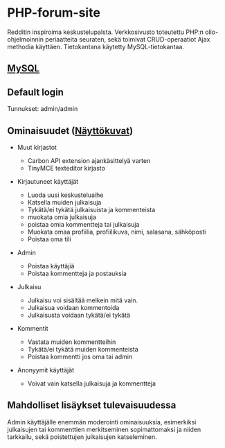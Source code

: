 # PHP-forum-site


Redditin inspiroima keskustelupalsta. Verkkosivusto toteutettu PHP:n olio-ohjelmoinnin periaatteita seuraten, sekä toimivat CRUD-operaatiot Ajax methodia käyttäen.
Tietokantana käytetty MySQL-tietokantaa.

## [MySQL](https://raw.githubusercontent.com/vilbedawg/PHP-forum-site/master/Database.sql)


## Default login
Tunnukset: admin/admin


## Ominaisuudet ([Näyttökuvat](https://imgur.com/a/hHnJAFD))

* Muut kirjastot 

  * Carbon API extension ajankäsittelyä varten
  * TinyMCE texteditor kirjasto



* Kirjautuneet käyttäjät

  * Luoda uusi keskusteluaihe
  * Katsella muiden julkaisuja
  * Tykätä/ei tykätä julkaisuista ja kommenteista
  * muokata omia julkaisuja
  * poistaa omia kommentteja tai julkaisuja
  * Muokata omaa profiilia, profiilikuva, nimi, salasana, sähköposti
  * Poistaa oma tili
  
 

* Admin

  * Poistaa käyttäjiä
  * Poistaa kommentteja ja postauksia
  
  
  
* Julkaisu

  * Julkaisu voi sisältää melkein mitä vain.
  * Julkaisua voidaan kommentoida
  * Julkaisusta voidaan tykätä/ei tykätä

* Kommentit

  * Vastata muiden kommentteihin
  * Tykätä/ei tykätä muiden kommenteista
  * Poistaa kommentti jos oma tai admin

* Anonyymit käyttäjät

  * Voivat vain katsella julkaisuja ja kommentteja


## Mahdolliset lisäykset tulevaisuudessa
Admin käyttäjälle enemmän moderointi ominaisuuksia, esimerkiksi julkaisujen tai kommenttien merkitseminen sopimattomaksi ja niiden tarkkailu, sekä poistettujen julkaisujen katseleminen.
